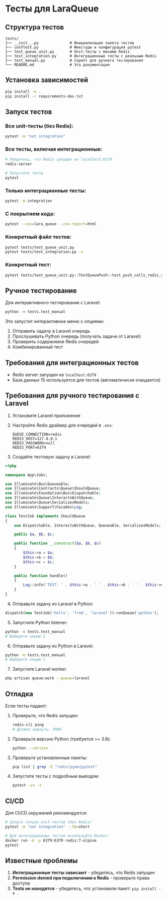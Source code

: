 # Тесты для LaraQueue

## Структура тестов

```
tests/
├── __init__.py              # Инициализация пакета тестов
├── conftest.py              # Фикстуры и конфигурация pytest
├── test_queue_unit.py       # Unit-тесты с моками Redis
├── test_integration.py      # Интеграционные тесты с реальным Redis
├── test_manual.py           # Скрипт для ручного тестирования
└── README.md                # Эта документация
```

## Установка зависимостей

```bash
pip install -e .
pip install -r requirements-dev.txt
```

## Запуск тестов

### Все unit-тесты (без Redis):
```bash
pytest -m "not integration"
```

### Все тесты, включая интеграционные:
```bash
# Убедитесь, что Redis запущен на localhost:6379
redis-server

# Запустите тесты
pytest
```

### Только интеграционные тесты:
```bash
pytest -m integration
```

### С покрытием кода:
```bash
pytest --cov=lara_queue --cov-report=html
```

### Конкретный файл тестов:
```bash
pytest tests/test_queue_unit.py
pytest tests/test_integration.py -v
```

### Конкретный тест:
```bash
pytest tests/test_queue_unit.py::TestQueuePush::test_push_calls_redis_rpush
```

## Ручное тестирование

Для интерактивного тестирования с Laravel:

```bash
python -m tests.test_manual
```

Это запустит интерактивное меню с опциями:
1. Отправить задачу в Laravel очередь
2. Прослушивать Python очередь (получать задачи от Laravel)
3. Проверить содержимое Redis очередей
4. Комбинированный тест

## Требования для интеграционных тестов

- Redis server запущен на `localhost:6379`
- База данных 15 используется для тестов (автоматически очищается)

## Требования для ручного тестирования с Laravel

1. Установите Laravel приложение
2. Настройте Redis драйвер для очередей в `.env`:
   ```
   QUEUE_CONNECTION=redis
   REDIS_HOST=127.0.0.1
   REDIS_PASSWORD=null
   REDIS_PORT=6379
   ```

3. Создайте тестовую задачу в Laravel:

```php
<?php

namespace App\Jobs;

use Illuminate\Bus\Queueable;
use Illuminate\Contracts\Queue\ShouldQueue;
use Illuminate\Foundation\Bus\Dispatchable;
use Illuminate\Queue\InteractsWithQueue;
use Illuminate\Queue\SerializesModels;
use Illuminate\Support\Facades\Log;

class TestJob implements ShouldQueue
{
    use Dispatchable, InteractsWithQueue, Queueable, SerializesModels;

    public $a, $b, $c;

    public function __construct($a, $b, $c)
    {
        $this->a = $a;
        $this->b = $b;
        $this->c = $c;
    }

    public function handle()
    {
        Log::info('TEST: ' . $this->a . ' ' . $this->b . ' ' . $this->c);
    }
}
```

4. Отправьте задачу из Laravel в Python:
```php
dispatch(new TestJob('hello', 'from', 'laravel'))->onQueue('python');
```

5. Запустите Python listener:
```bash
python -m tests.test_manual
# Выберите опцию 2
```

6. Отправьте задачу из Python в Laravel:
```bash
python -m tests.test_manual
# Выберите опцию 1
```

7. Запустите Laravel worker:
```bash
php artisan queue:work --queue=laravel
```

## Отладка

Если тесты падают:

1. Проверьте, что Redis запущен:
   ```bash
   redis-cli ping
   # Должно вернуть: PONG
   ```

2. Проверьте версию Python (требуется >= 3.6):
   ```bash
   python --version
   ```

3. Проверьте установленные пакеты:
   ```bash
   pip list | grep -E "redis|pyee|pytest"
   ```

4. Запустите тесты с подробным выводом:
   ```bash
   pytest -vv -s
   ```

## CI/CD

Для CI/CD окружений рекомендуется:

```bash
# Запуск только unit-тестов (без Redis)
pytest -m "not integration" --tb=short

# Для интеграционных тестов используйте Docker:
docker run -d -p 6379:6379 redis:7-alpine
pytest
```

## Известные проблемы

1. **Интеграционные тесты зависают** - убедитесь, что Redis запущен
2. **Permission denied при подключении к Redis** - проверьте права доступа
3. **Tests не находятся** - убедитесь, что установили пакет: `pip install -e .`


